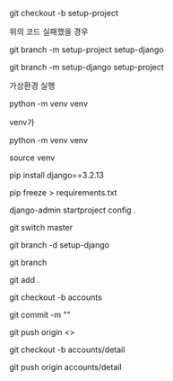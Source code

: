 git checkout -b setup-project

위의 코드 실패했을 경우

git branch -m setup-project setup-django

git branch -m setup-django setup-project



가상환경 실행

python -m venv venv

venv가 





python -m venv venv

source venv 

pip install django==3.2.13

pip freeze > requirements.txt

django-admin startproject config  .



git switch master

git branch -d setup-django

git branch



git add .

git checkout -b accounts

git commit -m ""

git push origin <>



git checkout -b accounts/detail

git push origin accounts/detail


